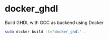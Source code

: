 # docker_ghdl
Build GHDL with GCC as backend using Docker

```bash
sudo docker build -t="docker_ghdl" .
```
